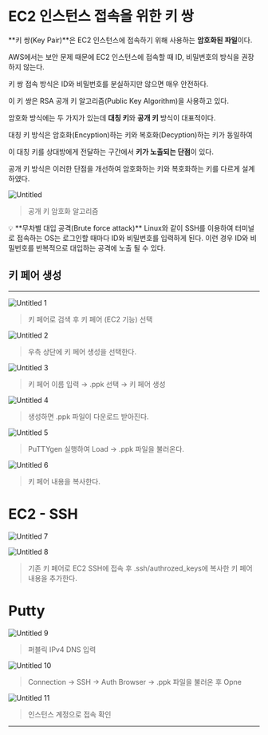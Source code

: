 # EC2 인스턴스 접속을 위한 키 쌍

**키 쌍(Key Pair)**은 EC2 인스턴스에 접속하기 위해 사용하는 **암호화된 파일**이다.

AWS에서는 보안 문제 때문에 EC2 인스턴스에 접속할 때 ID, 비밀번호의 방식을 권장하지 않는다.

키 쌍 접속 방식은 ID와 비밀번호를 분실하지만 않으면 매우 안전하다.

이 키 쌍은 RSA 공개 키 알고리즘(Public Key Algorithm)을 사용하고 있다.

암호화 방식에는 두 가지가 있는데 **대칭 키**와 **공개 키** 방식이 대표적이다.

대칭 키 방식은 암호화(Encyption)하는 키와 복호화(Decyption)하는 키가 동일하여 

이 대칭 키를 상대방에게 전달하는 구간에서 **키가 노출되는 단점**이 있다.

공개 키 방식은 이러한 단점을 개선하여 암호화하는 키와 복호화하는 키를 다르게 설계하였다.

![Untitled](https://user-images.githubusercontent.com/84123877/175291680-6b3ea35d-d9b1-4fb0-8c65-159460af1871.png)

> 공개 키 암호화 알고리즘
> 

<aside>
💡 **무차별 대입 공격(Brute force attack)**
Linux와 같이 SSH를 이용하여 터미널로 접속하는 OS는 로그인할 때마다 ID와 비밀번호를 입력하게 된다. 이런 경우 ID와 비밀번호를 반복적으로 대입하는 공격에 노출 될 수 있다.

</aside>

## 키 페어 생성

---

![Untitled 1](https://user-images.githubusercontent.com/84123877/175291653-774d99b2-fd2d-4c54-91a6-238961b9aa0f.png)

> 키 페어로 검색 후 키 페어 (EC2 기능) 선택
> 

![Untitled 2](https://user-images.githubusercontent.com/84123877/175291659-7ef21677-5607-47fb-ac87-b85d1f539a03.png)

> 우측 상단에 키 페어 생성을 선택한다.
> 

![Untitled 3](https://user-images.githubusercontent.com/84123877/175291660-7e0b4837-ec7f-40ce-8239-c7a667145991.png)

> 키 페어 이름 입력 → .ppk 선택 → 키 페어 생성
> 

![Untitled 4](https://user-images.githubusercontent.com/84123877/175291662-de7b7ca3-f758-486b-a0e9-56b4aeb4da4b.png)

> 생성하면 .ppk 파일이 다운로드 받아진다.
> 

![Untitled 5](https://user-images.githubusercontent.com/84123877/175291664-9b11d51e-2d1e-41a1-b2bc-bcd89e77512a.png)

> PuTTYgen 실행하여 Load → .ppk 파일을 불러온다.
> 

![Untitled 6](https://user-images.githubusercontent.com/84123877/175291665-8e296df2-8947-4522-8ddf-da1df9c418bf.png)

> 키 페어 내용을 복사한다.
> 

# EC2 - SSH

![Untitled 7](https://user-images.githubusercontent.com/84123877/175291668-4cdf3945-6b0d-41e0-a636-827fabb8bf77.png)

![Untitled 8](https://user-images.githubusercontent.com/84123877/175291672-7212bba8-f51f-43ee-a421-e488bbec80ac.png)

> 기존 키 페어로 EC2 SSH에 접속 후 .ssh/authrozed_keys에 복사한 키 페어 내용을
추가한다.
> 

# Putty

![Untitled 9](https://user-images.githubusercontent.com/84123877/175291674-68d2705b-eefe-497a-b2be-e4edba59b014.png)

> 퍼블릭 IPv4 DNS 입력
> 

![Untitled 10](https://user-images.githubusercontent.com/84123877/175291677-c630b63d-d3fe-46a2-84cf-e4cb0f631b3d.png)

> Connection → SSH → Auth
Browser → .ppk 파일을 불러온 후 Opne
> 

![Untitled 11](https://user-images.githubusercontent.com/84123877/175291679-b887e357-7439-4cf3-9e45-19e30c0e35b6.png)

> 인스턴스 계정으로 접속 확인
> 

---
